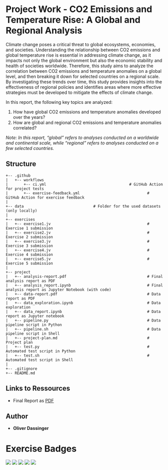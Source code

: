 # Project Work - CO2 Emissions and Temperature Rise: A Global and Regional Analysis
Climate change poses a critical threat to global ecosystems, economies, and societies. Understanding the relationship between CO2 emissions and global temperature rise is essential in addressing climate change, as it impacts not only the global environment but also the economic stability and health of societies worldwide. Therefore, this study aims to analyze the correlation between CO2 emissions and temperature anomalies on a global level, and then breaking it down for 
selected countries on a regional scale. By investigating these trends over time, this study provides insights into the effectiveness of regional policies and identifies areas where more effective strategies must be developed to mitigate the effects of climate change. 

In this report, the following key topics are analyzed: 
1. How have global CO2 emissions and temperature anomalies developed over the years? 
2. How are global and regional CO2 emissions and temperature anomalies correlated?

*Note: In this report, “global” refers to analyses conducted on a worldwide and continental scale, while “regional” 
refers to analyses conducted on a few selected countries.*

## Structure
```
+-- .github
|   +-- workflows
|       +-- ci.yml		                               # GitHub Action for project tests
|       +-- exercise-feedback.yml                              # GitHub Action for exercise feedback
|
+-- data						       # Folder for the used datasets (only locally)
|						       
+-- exercises
|   +-- exercise1.jv                                           # Exercise 1 submission
|   +-- exercise2.jv                                           # Exercise 2 submission
|   +-- exercise3.jv                                           # Exercise 3 submission
|   +-- exercise4.jv                                           # Exercise 4 submission
|   +-- exercise5.jv                                           # Exercise 5 submission
|
+-- project
|   +-- analysis-report.pdf                                    # Final analysis report as PDF
|   +-- analysis_report.ipynb                                  # Final analysis report as Jupyter Notebook (with code)
|   +-- data-report.pdf                                        # Data report as PDF
|   +-- data_exploration.ipynb                                 # Data exploration
|   +-- data_report.ipynb                                      # Data report as Jupyter notebook
|   +-- pipeline.py                                            # Data pipeline script in Python
|   +-- pipeline.sh                                            # Data pipeline script in Shell
|   +-- project-plan.md                                        # Project plan
|   +-- test.py                                                # Automated test script in Python
|   +-- test.sh                                                # Automated test script in Shell
|
+-- .gitignore
+-- README.md
```

## Links to Ressources
- Final Report as [PDF](https://github.com/ordass00/made_fau/blob/main/project/analysis-report.pdf)

## Author
- **Oliver Dassinger**

# Exercise Badges
![](https://byob.yarr.is/ordass00/made_fau/score_ex1) ![](https://byob.yarr.is/ordass00/made_fau/score_ex2) ![](https://byob.yarr.is/ordass00/made_fau/score_ex3) ![](https://byob.yarr.is/ordass00/made_fau/score_ex4) ![](https://byob.yarr.is/ordass00/made_fau/score_ex5)

